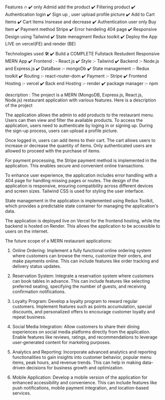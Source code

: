Features 🔥
✔️ only Admid add the product
✔️ Filtering product
✔️ Authentication login
✔️ Sign up , user upload profile picture
✔️ Add to Cart Items
✔️ Cart Items Insrease and decrease
✔️ Authentication user only Buy Item
✔️ Payment method Stripe
✔️ Error hendeling 404 page
✔️ Responsive Design using Tailwind
✔️ State menagment Redux toolkit
✔️ Deploy the App LIVE on vercel(FE) and render (BE)

Technologies used 🛠️
✔️ Build a COMPLETE Fullstack Restudent Responsive MERN App
✔️ Frontend : - React.js
✔️ Style :- Tailwind
✔️ Backend :- Node.js and Express.js
✔️ DataBase :- mongoDb
✔️ State management :- Redux toolkit
✔️ Routing :- react-router-dom
✔️ Payment :- Stripe
✔️ Frontend Hosting :- vercel
✔️ Back end Hosting :- render
✔️ package manager :- npm

description :
The project is a MERN (MongoDB, Express.js, React.js, Node.js) restaurant application with various features. Here is a description of the project

The application allows the admin to add products to the restaurant menu. Users can then view and filter the available products. To access the application, users need to authenticate by loging in or signing up. During the sign-up process, users can upload a profile picture.

Once logged in, users can add items to their cart. The cart allows users to increase or decrease the quantity of items. Only authenticated users are allowed to proceed with the purchase of items.

For payment processing, the Stripe payment method is implemented in the application. This enables secure and convenient online transactions.

To enhance user experience, the application includes error handling with a 404 page for handling missing pages or routes. The design of the application is responsive, ensuring compatibility across different devices and screen sizes. Tailwind CSS is used for styling the user interface.

State management in the application is implemented using Redux Toolkit, which provides a predictable state container for managing the application's data.

The application is deployed live on Vercel for the frontend hosting, while the backend is hosted on Render. This allows the application to be accessible to users on the internet.

The future scope of a MERN restaurant applications: 

1. Online Ordering: Implement a fully functional online ordering system where customers can browse the menu, customize their orders, and make payments online. This can include features like order tracking and delivery status updates.

2. Reservation System: Integrate a reservation system where customers can book tables in advance. This can include features like selecting preferred seating, specifying the number of guests, and receiving confirmation notifications.

3. Loyalty Program: Develop a loyalty program to reward regular customers. Implement features such as points accumulation, special discounts, and personalized offers to encourage customer loyalty and repeat business.

4. Social Media Integration: Allow customers to share their dining experiences on social media platforms directly from the application. Enable features like reviews, ratings, and recommendations to leverage user-generated content for marketing purposes.

5. Analytics and Reporting: Incorporate advanced analytics and reporting functionalities to gain insights into customer behavior, popular menu items, peak hours, and revenue trends. This can help in making data-driven decisions for business growth and optimization.

6. Mobile Application: Develop a mobile version of the application for enhanced accessibility and convenience. This can include features like push notifications, mobile payment integration, and location-based services.
